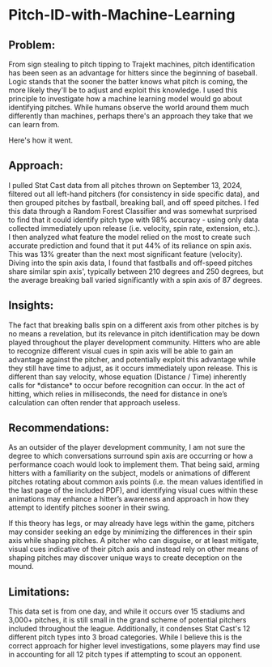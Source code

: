 # Pitch-ID-with-Machine-Learning
<h2>Problem:</h2>
From sign stealing to pitch tipping to Trajekt machines, pitch identification has been seen as an advantage for hitters since the beginning of baseball. Logic stands that the sooner the batter knows what pitch is coming, the more likely they'll be to adjust and exploit this knowledge. I used this principle to investigate how a machine learning model would go about identifying pitches. While humans observe the world around them much differently than machines, perhaps there's an approach they take that we can learn from. 

Here's how it went.

<h2>Approach:</h2>
I pulled Stat Cast data from all pitches thrown on September 13, 2024, filtered out all left-hand pitchers (for consistency in side specific data), and then grouped pitches by fastball, breaking ball, and off speed pitches. I fed this data through a Random Forest Classifier and was somewhat surprised to find that it could identify pitch type with 98% accuracy - using only data collected immediately upon release (i.e. velocity, spin rate, extension, etc.). I then analyzed what feature the model relied on the most to create such accurate prediction and found that it put 44% of its reliance on spin axis. This was 13% greater than the next most significant feature (velocity). Diving into the spin axis data, I found that fastballs and off-speed pitches share similar spin axis', typically between 210 degrees and 250 degrees, but the average breaking ball varied significantly with a spin axis of 87 degrees.

<h2>Insights:</h2>
The fact that breaking balls spin on a different axis from other pitches is by no means a revelation, but its relevance in pitch identification may be down played throughout the player development community. Hitters who are able to recognize different visual cues in spin axis will be able to gain an advantage against the pitcher, and potentially exploit this advantage while they still have time to adjust, as it occurs immediately upon release. This is different than say velocity, whose equation (Distance / Time) inherently calls for *distance* to occur before recognition can occur. In the act of hitting, which relies in milliseconds, the need for distance in one’s calculation can often render that approach useless.

<h2>Recommendations:</h2>
As an outsider of the player development community, I am not sure the degree to which conversations surround spin axis are occurring or how a performance coach would look to implement them. That being said, arming hitters with a familiarity on the subject, models or animations of different pitches rotating about common axis points (i.e. the mean values identified in the last page of the included PDF), and identifying visual cues within these animations may enhance a hitter’s awareness and approach in how they attempt to identify pitches sooner in their swing.

If this theory has legs, or may already have legs within the game, pitchers may consider seeking an edge by minimizing the differences in their spin axis while shaping pitches. A pitcher who can disguise, or at least mitigate, visual cues indicative of their pitch axis and instead rely on other means of shaping pitches may discover unique ways to create deception on the mound.


<h2>Limitations:</h2>
This data set is from one day, and while it occurs over 15 stadiums and 3,000+ pitches, it is still small in the grand scheme of potential pitchers included throughout the league. Additionally, it condenses Stat Cast's 12 different pitch types into 3 broad categories. While I believe this is the correct approach for higher level investigations, some players may find use in accounting for all 12 pitch types if attempting to scout an opponent.
